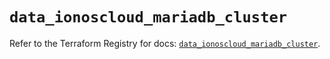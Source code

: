 # `data_ionoscloud_mariadb_cluster`

Refer to the Terraform Registry for docs: [`data_ionoscloud_mariadb_cluster`](https://registry.terraform.io/providers/ionos-cloud/ionoscloud/6.7.13/docs/data-sources/mariadb_cluster).
